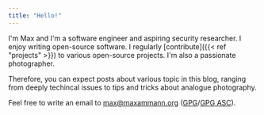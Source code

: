 ```yaml
---
title: "Hello!"
---
```


I'm Max and I'm a software engineer and aspiring security researcher. I enjoy writing open-source software. I regularly [contribute]({{< ref "projects" >}}) to various open-source projects. I'm also a passionate photographer.

Therefore, you can expect posts about various topic in this blog, ranging from deeply techincal issues to tips and tricks about analogue photography.

Feel free to write an email to [max@maxammann.org](mailto:max@maxammann.org) ([GPG](/maxammann.gpg)/[GPG ASC](/maxammann.asc)). 

